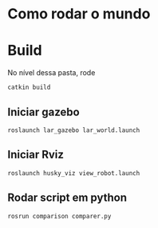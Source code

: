 # Como rodar o mundo

# Build

No nível dessa pasta, rode

    catkin build

## Iniciar gazebo

    roslaunch lar_gazebo lar_world.launch

## Iniciar Rviz

    roslaunch husky_viz view_robot.launch    

## Rodar script em python

    rosrun comparison comparer.py